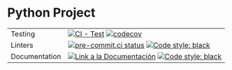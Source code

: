 # Python Project

|                 |                                                                                                                                                                                                                                                                                                                         |
|-----------------|-------------------------------------------------------------------------------------------------------------------------------------------------------------------------------------------------------------------------------------------------------------------------------------------------------------------------|
| Testing         | [![CI - Test](https://github.com/fralfaro/python_project/actions/workflows/ci.yml/badge.svg)](https://github.com/pandas-dev/pandas/actions/workflows/unit-tests.yml) [![codecov](https://codecov.io/gh/fralfaro/python_project/branch/master/graph/badge.svg)](https://codecov.io/gh/fralfaro/python_project)           |
| Linters         | [![pre-commit.ci status](https://results.pre-commit.ci/badge/github/asottile/pyupgrade/main.svg)](https://results.pre-commit.ci/latest/github/fralfaro/python_project/main) <a href="https://github.com/psf/black"><img alt="Code style: black" src="https://img.shields.io/badge/code%20style-black-000000.svg"></a>   |
| Documentation   | <a href="https://fralfaro.github.io/python_project/"><img alt="Link a la Documentación" src="https://img.shields.io/badge/docs-link-brightgreen"></a>    <a href="https://github.com/psf/black"><img alt="Code style: black" src="https://img.shields.io/badge/framework-mkdocs--material-000000.svg"></a>              |
